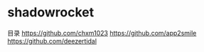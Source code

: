 # shadowrocket
目录
https://github.com/chxm1023
https://github.com/app2smile
https://github.com/deezertidal

